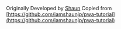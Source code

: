 Originally Developed by [Shaun](https://github.com/iamshaunjp)
Copied from [https://github.com/iamshaunjp/pwa-tutorial](https://github.com/iamshaunjp/pwa-tutorial)
